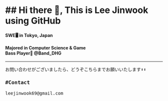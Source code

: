 
<h1>## Hi there 👋, This is Lee Jinwook using GitHub</h1>
<h4>  SWE🖥️ in Tokyo, Japan<br><br>
  Majored in Computer Science & Game<br>
  Bass Player🎸 @Band_DHG<br>
  
</h4>
<hr>
<pre>
お問い合わせがございましたら、どうぞこちらまでお願いいたします⬇️⬇️
<h3>#Contact</h3>leejinwook69@gmail.com<br>
</pre>
